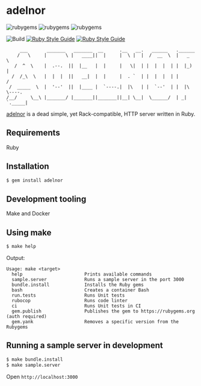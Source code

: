 # adelnor

![rubygems](https://badgen.net/rubygems/n/adelnor)
![rubygems](https://badgen.net/rubygems/v/adelnor/latest)
![rubygems](https://badgen.net/rubygems/dt/adelnor)

![Build](https://github.com/leandronsp/adelnor/actions/workflows/build.yml/badge.svg)
[![Ruby Style Guide](https://img.shields.io/badge/code_style-rubocop-brightgreen.svg)](https://github.com/rubocop/rubocop)
[![Ruby Style Guide](https://img.shields.io/badge/code_style-community-brightgreen.svg)](https://rubystyle.guide)
```
     ___       _______   _______  __      .__   __.   ______   .______      
    /   \     |       \ |   ____||  |     |  \ |  |  /  __  \  |   _  \     
   /  ^  \    |  .--.  ||  |__   |  |     |   \|  | |  |  |  | |  |_)  |    
  /  /_\  \   |  |  |  ||   __|  |  |     |  . `  | |  |  |  | |      /     
 /  _____  \  |  '--'  ||  |____ |  `----.|  |\   | |  `--'  | |  |\  \----.
/__/     \__\ |_______/ |_______||_______||__| \__|  \______/  | _| `._____|
```

[adelnor](https://rubygems.org/gems/adelnor) is a dead simple, yet Rack-compatible, HTTP server written in Ruby.

## Requirements

Ruby

## Installation
```bash
$ gem install adelnor
```

## Development tooling

Make and Docker

## Using make

```bash
$ make help
```
Output:
```
Usage: make <target>
  help                       Prints available commands
  sample.server              Runs a sample server in the port 3000
  bundle.install             Installs the Ruby gems
  bash                       Creates a container Bash
  run.tests                  Runs Unit tests
  rubocop                    Runs code linter
  ci                         Runs Unit tests in CI
  gem.publish                Publishes the gem to https://rubygems.org (auth required)
  gem.yank                   Removes a specific version from the Rubygems
```

## Running a sample server in development

```bash
$ make bundle.install
$ make sample.server
```

Open `http://localhost:3000`
